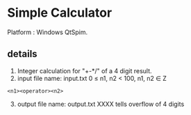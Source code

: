 # Simple Calculator

Platform : Windows QtSpim.

## details

1. Integer calculation for "+-*/" of a 4 digit result.
2. input file name: input.txt
0 ≤ n1, n2 < 100, n1, n2 ∈ Z 
```
<n1><operator><n2>
```
3. output file name: output.txt
XXXX tells overflow of 4 digits
